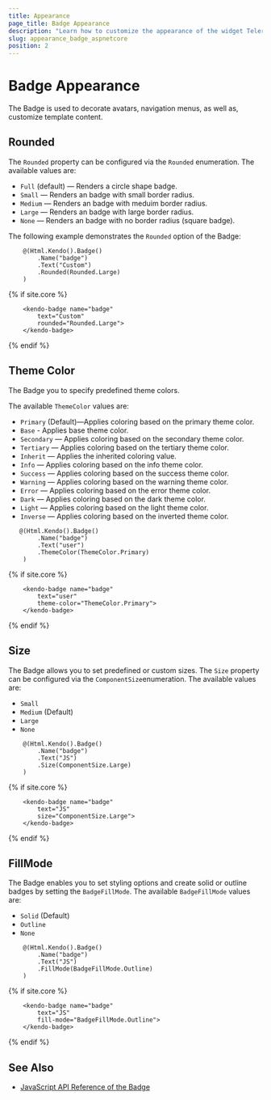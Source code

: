 ```yaml
---
title: Appearance
page_title: Badge Appearance
description: "Learn how to customize the appearance of the widget Telerik UI Badge HtmlHelper for {{ site.framework }}."
slug: appearance_badge_aspnetcore
position: 2
---
```


# Badge Appearance

The Badge is used to decorate avatars, navigation menus, as well as, customize template content.

## Rounded

The `Rounded` property can be configured via the `Rounded` enumeration. The available values are:

- `Full` (default) — Renders a circle shape badge.
- `Small` — Renders an badge with small border radius.
- `Medium` — Renders an badge with meduim border radius.
- `Large` — Renders an badge with large border radius.
- `None` — Renders an badge with no border radius (square badge).

The following example demonstrates the `Rounded` option of the Badge:

```HtmlHelper
    @(Html.Kendo().Badge()
        .Name("badge")
        .Text("Custom")
        .Rounded(Rounded.Large)
    )
```
{% if site.core %}
```TagHelper
    <kendo-badge name="badge"
        text="Custom"
        rounded="Rounded.Large">
    </kendo-badge>
```
{% endif %}

## Theme Color

The Badge you to specify predefined theme colors.

The available `ThemeColor` values are:

- `Primary` (Default)—Applies coloring based on the primary theme color.
- `Base` - Applies base theme color.
- `Secondary` — Applies coloring based on the secondary theme color.
- `Tertiary` — Applies coloring based on the tertiary theme color.
- `Inherit` — Applies the inherited coloring value.
- `Info` — Applies coloring based on the info theme color.
- `Success` — Applies coloring based on the success theme color.
- `Warning` — Applies coloring based on the warning theme color.
- `Error` — Applies coloring based on the error theme color.
- `Dark` — Applies coloring based on the dark theme color.
- `Light` — Applies coloring based on the light theme color.
- `Inverse` — Applies coloring based on the inverted theme color.

```HtmlHelper
   @(Html.Kendo().Badge()
        .Name("badge")
        .Text("user")
        .ThemeColor(ThemeColor.Primary)
    )
```
{% if site.core %}
```TagHelper
    <kendo-badge name="badge"
        text="user"
        theme-color="ThemeColor.Primary">
    </kendo-badge>
```
{% endif %}

## Size

The Badge allows you to set predefined or custom sizes. The `Size` property can be configured via the `ComponentSize`enumeration. The available values are:

- `Small`
- `Medium` (Default)
- `Large`
- `None`

```HtmlHelper
    @(Html.Kendo().Badge()
        .Name("badge")
        .Text("JS")
        .Size(ComponentSize.Large)
    )
```
{% if site.core %}
```TagHelper
    <kendo-badge name="badge"
        text="JS"
        size="ComponentSize.Large">
    </kendo-badge>
```
{% endif %}

## FillMode

The Badge enables you to set styling options and create solid or outline badges by setting the `BadgeFillMode`. The available `BadgeFillMode` values are:

- `Solid` (Default)
- `Outline`
- `None`

```HtmlHelper
    @(Html.Kendo().Badge()
        .Name("badge")
        .Text("JS")
        .FillMode(BadgeFillMode.Outline)
    )
```
{% if site.core %}
```TagHelper
    <kendo-badge name="badge"
        text="JS"
        fill-mode="BadgeFillMode.Outline">
    </kendo-badge>
```
{% endif %}

## See Also

* [JavaScript API Reference of the Badge](https://docs.telerik.com/kendo-ui/api/javascript/ui/badge)

